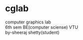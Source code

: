 # cglab
computer graphics lab 
<br>
6th sem BE(computer sciense) VTU
<br>
by-sheeraj shetty(student)
